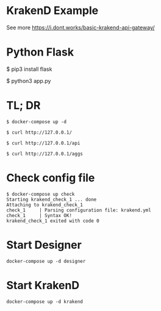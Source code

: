 # KrakenD Example

See more https://i.dont.works/basic-krakend-api-gateway/


# Python Flask

$ pip3 install flask

$ python3 app.py



# TL; DR

```
$ docker-compose up -d

$ curl http://127.0.0.1/

$ curl http://127.0.0.1/api

$ curl http://127.0.0.1/aggs
```


# Check config file

```
$ docker-compose up check
Starting krakend_check_1 ... done
Attaching to krakend_check_1
check_1     | Parsing configuration file: krakend.yml
check_1     | Syntax OK!
krakend_check_1 exited with code 0
```

# Start Designer

```
docker-compose up -d designer
```

# Start KrakenD

```
docker-compose up -d krakend
```
